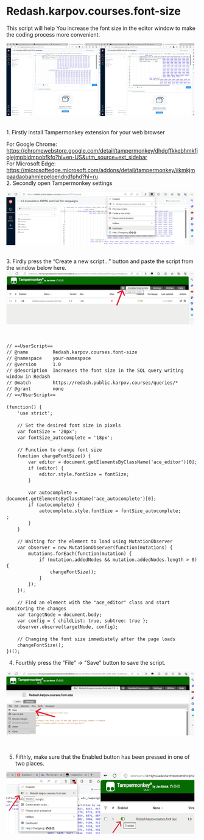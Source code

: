 # Redash.karpov.courses.font-size
This script will help You increase the font size in the editor window to make the coding process more convenient.

<div style="display: flex;">
  <img src="/pictures/Redash_fonts_size_before.png" alt="Before" style="width: 49%;">
  <img src="/pictures/Redash_fonts_size_after.png" alt="After" style="width: 49%;">
</div>
<br/><br/>
1. Firstly install Tampermonkey extension for your web browser  

   For Google Chrome: https://chromewebstore.google.com/detail/tampermonkey/dhdgffkkebhmkfjojejmpbldmpobfkfo?hl=en-US&utm_source=ext_sidebar  
   For Microsoft Edge: https://microsoftedge.microsoft.com/addons/detail/tampermonkey/iikmkjmpaadaobahmlepeloendndfphd?hl=ru  
2. Secondly open Tampermonkey settings
<div style="display: flex;">
  <img src="/pictures/setup.png" alt="Settings" style="width: 98%;">
  </div>
<br/><br/>
3. Firdly press the “Create a new script...” button and paste the script from the window below here.
<div style="display: flex;">
  <img src="/pictures/new_script.png" alt="Create a new script" style="width: 98%;">
  </div>
<br/><br/>

```
// ==UserScript==
// @name         Redash.karpov.courses.font-size
// @namespace    your-namespace
// @version      1.0
// @description  Increases the font size in the SQL query writing window in Redash
// @match        https://redash.public.karpov.courses/queries/*
// @grant        none
// ==/UserScript==

(function() {
    'use strict';

    // Set the desired font size in pixels
    var fontSize = '20px';
    var fontSize_autocomplete = '18px';

    // Function to change font size
    function changeFontSize() {
        var editor = document.getElementsByClassName('ace_editor')[0];
        if (editor) {
            editor.style.fontSize = fontSize;
        }

        var autocomplete = document.getElementsByClassName('ace_autocomplete')[0];
        if (autocomplete) {
            autocomplete.style.fontSize = fontSize_autocomplete;
;
        }
    }

    // Waiting for the element to load using MutationObserver
    var observer = new MutationObserver(function(mutations) {
        mutations.forEach(function(mutation) {
            if (mutation.addedNodes && mutation.addedNodes.length > 0) {
                changeFontSize();
            }
        });
    });

    // Find an element with the "ace_editor" class and start monitoring the changes
    var targetNode = document.body;
    var config = { childList: true, subtree: true };
    observer.observe(targetNode, config);

    // Changing the font size immediately after the page loads
    changeFontSize();
})();
```

4. Fourthly press the "File" -> "Save" button to save the script.
<div style="display: flex;">
  <img src="/pictures/save_script.png" alt="Save script" style="width: 98%;">
  </div>
<br/><br/>

5. Fifthly, make sure that the Enabled button has been pressed in one of two places.
<div style="display: flex;">
  <img src="/pictures/enable_script_1.png" alt="Enable script" style="width: 49%;">
  <img src="/pictures/enable_script_2.png" alt="Enable script" style="width: 49%;">
  </div>
<br/><br/>
